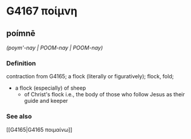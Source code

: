# G4167 ποίμνη

## poímnē

_(poym'-nay | POOM-nay | POOM-nay)_

### Definition

contraction from G4165; a flock (literally or figuratively); flock, fold; 

- a flock (especially) of sheep
  - of Christ's flock i.e., the body of those who follow Jesus as their guide and keeper

### See also

[[G4165|G4165 ποιμαίνω]]
